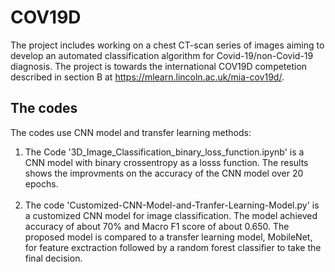 # COV19D
The project includes working on a chest CT-scan series of images aiming to develop an automated classification algorithm for Covid-19/non-Covid-19 diagnosis. The project is towards the international COV19D competetion described in section B at https://mlearn.lincoln.ac.uk/mia-cov19d/.

## The codes
The codes use CNN model and transfer learning methods:  <br />        
1.  The Code '3D_Image_Classification_binary_loss_function.ipynb' is a CNN model with binary crossentropy as a losss function. The results shows the improvments on the accuracy  of the CNN model over 20 epochs. <br /><br />
2. The code 'Customized-CNN-Model-and-Tranfer-Learning-Model.py' is a customized CNN model for image classification. The model achieved accuracy of about 70% and Macro F1 score of about 0.650. The proposed model is compared to a transfer learning model, MobileNet, for feature exctraction followed by a random forest classifier to take the final decision.

